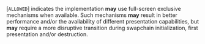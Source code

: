 [`ALLOWED`] indicates the implementation
 **may**  use full-screen exclusive mechanisms when available.
Such mechanisms  **may**  result in better performance and/or the
availability of different presentation capabilities, but  **may**  require a
more disruptive transition during swapchain initialization, first
presentation and/or destruction.